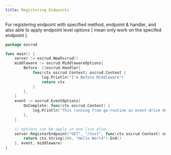 ```yaml
---
title: Registering Endpoints
---
```


For registering endpoint with specified method, endpoint & handler, and also able to apply endpoint level options ( mean only work on the specifed endpoint ).

```go
package oscrud

func main() {
	server := oscrud.NewOscrud()
    middleware := oscrud.MiddlewareOptions{
        Before: []oscrud.Handler{
            func(ctx oscrud.Context) oscrud.Context {
                log.Println("I'm Before Middleware")
                return ctx
            }
        },
    }
    event := oscrud.EventOptions{
        OnComplete: func(ctx oscrud.Context) {
            log.Println("This running from go-routine as event-drive OnComplete().")
        },
    }

    // options can be apply in one line also.
	server.RegisterEndpoint("GET", "/test", func(ctx oscrud.Context) oscrud.Context {
		return ctx.String(200, "Hello World").End()
	}, event, middleware)
}
```
